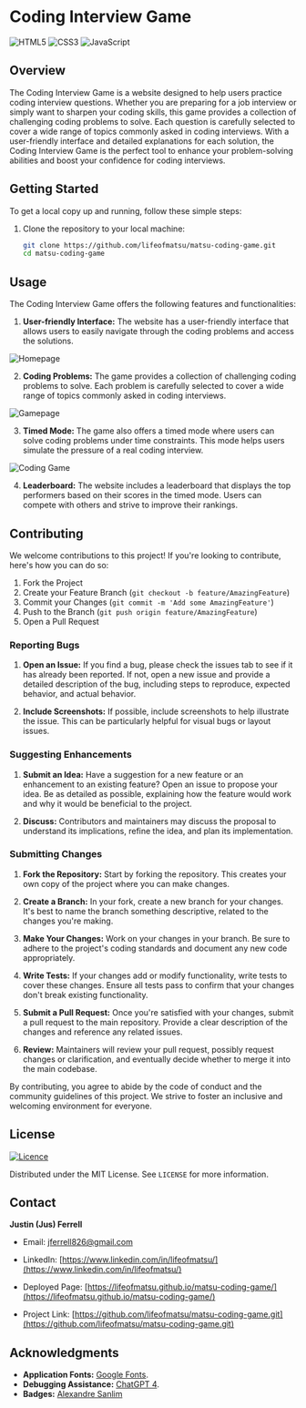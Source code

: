 # Coding Interview Game
![HTML5](https://img.shields.io/badge/html5-%23E34F26.svg?style=for-the-badge&logo=html5&logoColor=white) ![CSS3](https://img.shields.io/badge/css3-%231572B6.svg?style=for-the-badge&logo=css3&logoColor=white) ![JavaScript](https://img.shields.io/badge/javascript-%23323330.svg?style=for-the-badge&logo=javascript&logoColor=%23F7DF1E) 


## Overview

The Coding Interview Game is a website designed to help users practice coding interview questions. Whether you are preparing for a job interview or simply want to sharpen your coding skills, this game provides a collection of challenging coding problems to solve. Each question is carefully selected to cover a wide range of topics commonly asked in coding interviews. With a user-friendly interface and detailed explanations for each solution, the Coding Interview Game is the perfect tool to enhance your problem-solving abilities and boost your confidence for coding interviews.


## Getting Started

To get a local copy up and running, follow these simple steps:

1. Clone the repository to your local machine:
   ```sh
   git clone https://github.com/lifeofmatsu/matsu-coding-game.git
   cd matsu-coding-game

## Usage
The Coding Interview Game offers the following features and functionalities:

1. **User-friendly Interface:** The website has a user-friendly interface that allows users to easily navigate through the coding problems and access the solutions.

![Homepage](assets/images/Homepage.png)

2. **Coding Problems:** The game provides a collection of challenging coding problems to solve. Each problem is carefully selected to cover a wide range of topics commonly asked in coding interviews.

![Gamepage](assets/images/Gamepage-Inactive.png)

3. **Timed Mode:** The game also offers a timed mode where users can solve coding problems under time constraints. This mode helps users simulate the pressure of a real coding interview.

![Coding Game](assets/images/Gamepage-Active.png)

4. **Leaderboard:** The website includes a leaderboard that displays the top performers based on their scores in the timed mode. Users can compete with others and strive to improve their rankings.


## Contributing

We welcome contributions to this project! If you're looking to contribute, here's how you can do so:

1. Fork the Project
2. Create your Feature Branch (`git checkout -b feature/AmazingFeature`)
3. Commit your Changes (`git commit -m 'Add some AmazingFeature'`)
4. Push to the Branch (`git push origin feature/AmazingFeature`)
5. Open a Pull Request

### Reporting Bugs

1. **Open an Issue:** If you find a bug, please check the issues tab to see if it has already been reported. If not, open a new issue and provide a detailed description of the bug, including steps to reproduce, expected behavior, and actual behavior.

2. **Include Screenshots:** If possible, include screenshots to help illustrate the issue. This can be particularly helpful for visual bugs or layout issues.

### Suggesting Enhancements

1. **Submit an Idea:** Have a suggestion for a new feature or an enhancement to an existing feature? Open an issue to propose your idea. Be as detailed as possible, explaining how the feature would work and why it would be beneficial to the project.

2. **Discuss:** Contributors and maintainers may discuss the proposal to understand its implications, refine the idea, and plan its implementation.

### Submitting Changes

1. **Fork the Repository:** Start by forking the repository. This creates your own copy of the project where you can make changes.

2. **Create a Branch:** In your fork, create a new branch for your changes. It's best to name the branch something descriptive, related to the changes you're making.

3. **Make Your Changes:** Work on your changes in your branch. Be sure to adhere to the project's coding standards and document any new code appropriately.

4. **Write Tests:** If your changes add or modify functionality, write tests to cover these changes. Ensure all tests pass to confirm that your changes don't break existing functionality.

5. **Submit a Pull Request:** Once you're satisfied with your changes, submit a pull request to the main repository. Provide a clear description of the changes and reference any related issues.

6. **Review:** Maintainers will review your pull request, possibly request changes or clarification, and eventually decide whether to merge it into the main codebase.


By contributing, you agree to abide by the code of conduct and the community guidelines of this project. We strive to foster an inclusive and welcoming environment for everyone.


## License

[![Licence](https://img.shields.io/github/license/Ileriayo/markdown-badges?style=for-the-badge)](./LICENSE)

Distributed under the MIT License. See `LICENSE` for more information.


## Contact

**Justin (Jus) Ferrell**

- Email: [jferrell826@gmail.com](jferrell826@gmail.com)
- LinkedIn: [https://www.linkedin.com/in/lifeofmatsu/](https://www.linkedin.com/in/lifeofmatsu/)

- Deployed Page: [https://lifeofmatsu.github.io/matsu-coding-game/](https://lifeofmatsu.github.io/matsu-coding-game/)
- Project Link: [https://github.com/lifeofmatsu/matsu-coding-game.git](https://github.com/lifeofmatsu/matsu-coding-game.git)


## Acknowledgments

- **Application Fonts:** [Google Fonts](https://fonts.google.com).
- **Debugging Assistance:** [ChatGPT 4](https://chat.openai.com/).
- **Badges:** [Alexandre Sanlim](https://github.com/alexandresanlim/Badges4-README.md-Profile)